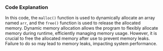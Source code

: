 ### Code Explanation

In this code, the `malloc()` function is used to dynamically allocate an array named `arr`, and the `free()` function is used to release the allocated memory. Dynamic memory allocation allows the program to flexibly allocate memory during runtime, efficiently managing memory usage. However, it is crucial to free the allocated memory after use to prevent memory leaks. Failure to do so may lead to memory leaks, impacting system performance.
